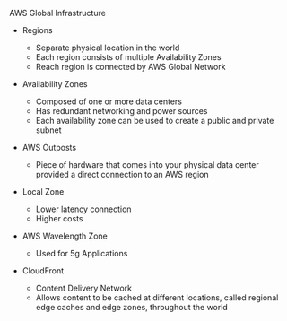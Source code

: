 AWS Global Infrastructure

- Regions
    
    - Separate physical location in the world
    - Each region consists of multiple Availability Zones
    - Reach region is connected by AWS Global Network
- Availability Zones
    
    - Composed of one or more data centers
    - Has redundant networking and power sources
    - Each availability zone can be used to create a public and private subnet
- AWS Outposts
    
    - Piece of hardware that comes into your physical data center provided a direct connection to an AWS region
- Local Zone
    
    - Lower latency connection
    - Higher costs
- AWS Wavelength Zone
    
    - Used for 5g Applications
- CloudFront
    
    - Content Delivery Network
    - Allows content to be cached at different locations, called regional edge caches and edge zones, throughout the world